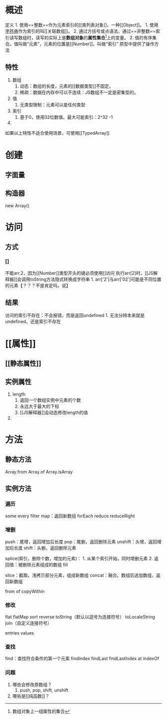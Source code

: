 # 概述
定义
	1. 使用==整数==作为元素索引的[[类列表对象]]，一种[[Object]]。
		1. 使用<u>字符串</u>作为索引的叫[[关联数组]]。
		2. 通过方括号或点语法，通过==非整数==索引读写数组时，读写的实际上是**数组对象**的**属性集合**[^1]上的变量。
	2. 值的有序集合。值叫做“元素”，元素的位置是[[Number]]，叫做“索引”
原型中提供了操作方法
## 特性
1. 数组
	1. 动态：数组的长度，元素的[[数据类型]]不固定。
	2. 稀疏：数据在内存中可以不连续：JS数组不一定是密集型的。
2. 值
	1. 无类型限制：元素可以是任何类型
3. 索引
	1. 基于0，使用32位数值。最大可能索引：2\^32 -1
4. 

如果以上特性不适合使用场景，可使用[[TypedArray]] 
# 创建
## 字面量
## 构造器
new Array()
# 访问
## 方式
### []
不能arr.2，因为[[Number]]类型开头的键必须使用[]访问
执行arr[2]时，[[JS解释器]]会调用toString方法隐式转换成字符串
	1. arr['2']与arr['02']可能是不同位置的元素【？？？不是肯定吗。说】
## 结果
访问的索引不存在：不会报错，而是返回undefined
	1. 无法分辨本来就是undefined，还是索引不存在
# [[属性]]
## [[静态属性]]

## 实例属性
1. length
	1. 返回一个数组实例中元素的个数
	2. 永远大于最大的下标
	3. [[JS解释器]]会动态修改length的值
2. 
# 方法
## 静态方法
Array.from
Array.of
Array.isArray
## 实例方法
### 遍历
some
every
filter
map：返回新数组
forEach
reduce
reduceRight

### 增删
push：尾增，返回增加后长度
pop：尾删，返回删除元素
unshift：头增，返回增加后长度
shift：头删，返回删除元素

splice(索引，删除个数，增加的元素)：
	1. 从某个索引开始，同时增删元素
	2. 返回值：被删除元素组成的数组
fill

slice：截取。浅拷贝部分元素，组成新数组
concat：融合。数组后追加数组，返回新数组

from
of
copyWithin

### 修改
flat
flatMap
sort
reverse
toString（默认以逗号为连接符号）
toLocaleString
join（自定义连接符号）

entries
values
### 查找
find：查找符合条件的第一个元素
findIndex
findLast
findLastIndex
at
indexOf

### 问题
1. 哪些会修改原数组？
	1. push, pop, shift, unshift
2. 哪些是[[纯函数]]？

[^1]: 数组对象上一组属性的集合